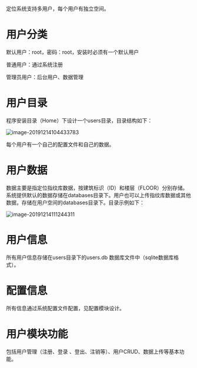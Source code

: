 定位系统支持多用户，每个用户有独立空间。

# 用户分类

默认用户：root，密码：root，安装时必须有一个默认用户

普通用户：通过系统注册

管理员用户：后台用户、数据管理

# 用户目录

程序安装目录（Home）下设计一个users目录，目录结构如下：

![image-20191214104433783](D:\MyGit\gips\document\image-目录结构)

每个用户有一个自己的配置文件和自己的数据。

# 用户数据

数据主要是指定位指纹库数据，按建筑标识（ID）和楼层（FLOOR）分别存储。系统提供默认的数据存储在databases目录下。用户也可以上传指纹库数据或其他数据，存储在用户空间的databases目录下。目录示例如下：

![image-20191214111244311](D:\MyGit\gips\document\image-数据目录)

# 用户信息

所有用户信息存储在users目录下的users.db 数据库文件中（sqlite数据库格式）。

# 配置信息

所有信息通过系统配置文件配置，见配置模块设计。

# 用户模块功能

包括用户管理（注册、登录 、登出、注销等）、用户CRUD、数据上传等基本功能。

